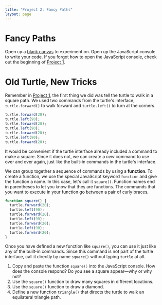 ```yaml
---
title: "Project 2: Fancy Paths"
layout: page
---
```


# Fancy Paths

Open up a [blank canvas](blank-canvas) to experiment on. Open up the JavaScript console to write your code. If you forgot how to open the JavaScript console, check out the beginning of [Project 1](01-turtle-time).

# Old Turtle, New Tricks

Remember in [Project 1](01-turtle-time), the first thing we did was tell the turtle to walk in a square path. We used two commands from the turtle's interface, `turtle.forward()` to walk forward and `turtle.left()` to turn at the corners.

```js
turtle.forward(20);
turtle.left(90);
turtle.forward(20);
turtle.left(90);
turtle.forward(20);
turtle.left(90);
turtle.forward(20);
```

It would be convenient if the turtle interface already included a command to make a square. Since it does not, we can create a _new_ command to use over and over again, just like the built-in commands in the turtle's interface.

We can group together a sequence of commands by using a **function**. To create a function, we use the special JavaScript keyword `function` and give the function a name. In this case, let's call it `square()`. Function names end in parentheses to let you know that they are functions. The commands that you want to execute in your function go between a pair of curly braces.

```js
function square() {
  turtle.forward(20);
  turtle.left(90);
  turtle.forward(20);
  turtle.left(90);
  turtle.forward(20);
  turtle.left(90);
  turtle.forward(20);
}
```

Once you have defined a new function like `square()`, you can use it just like any of the built-in commands. Since this command is not part of the turtle interface, call it directly by name `square()` without typing `turtle` at all.

1. Copy and paste the function `square()` into the JavaScript console. How does the console respond? Do you see a square appear&mdash;why or why not?
2. Use the `square()` function to draw many squares in different locations.
3. Use the `square()` function to draw a diamond.
4. Define a new function `triangle()` that directs the turtle to walk an equilateral triangle path.
